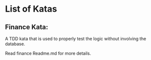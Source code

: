 
List of Katas
=============

Finance Kata:
-------------

A TDD kata that is used to properly test the logic without involving the database.

Read finance Readme.md for more details.

